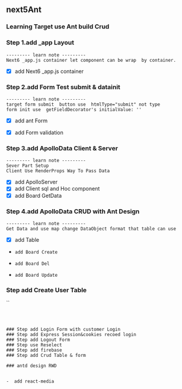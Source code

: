 ## next5Ant
### Learning Target use Ant build  Crud 

###  Step 1.add _app Layout   
```
--------- learn note ---------
Next6 _app.js container let component can be wrap  by container.

```
- [x] add Next6 _app.js container 


###  Step 2.add Form Test submit  & datainit

```
--------- learn note ---------
target form submit  button use  htmlType="submit" not type
form init use  getFieldDecorator's initialValue: ''

```

- [x] add ant Form 
- [x] add Form validation


###  Step 3.add ApolloData Client & Server

```
--------- learn note ---------
Sever Part Setup 
Client Use RenderProps Way To Pass Data
```

- [x] add ApolloServer 
- [x] add Client sql and Hoc component 
- [x] add Board GetData

###  Step 4.add ApolloData CRUD with Ant Design

```
--------- learn note ---------
Get Data and use map change DataObject format that table can use

```


- [x] add Table
-     add Board Create   
-     add Board Del
-     add Board Update


### Step add Create User Table

``



```



### Step add Login Form with customer Login
### Step add Express Session&cookies recoed login
### Step add Logout Form 
### Step use Reselect 
### Step add firebase 
### Step add Crud Table & form

### antd design RWD

```

```

-  add react-media